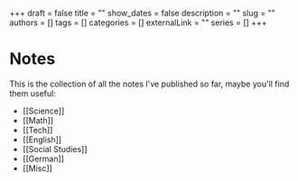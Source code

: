 +++
draft = false
title = ""
show_dates = false
description = ""
slug = ""
authors = []
tags = []
categories = []
externalLink = ""
series = []
+++

# Notes

This is the collection of all the notes I've published so far, maybe you'll find them useful:

- [[Science]]
- [[Math]]
- [[Tech]]
- [[English]]
- [[Social Studies]]
- [[German]]
- [[Misc]]